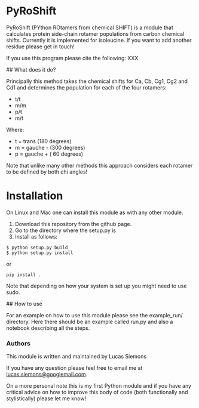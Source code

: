 
# PyRoShift

PyRoShift (PYthon ROtamers from chemical SHIFT) is a module that
calculates protein side-chain rotamer populations from carbon
chemical shifts. Currently it is implemented for isoleucine.
If you want to add another residue please get in touch!

If you use this program please cite the following:
XXX

## What does it do?

Principally this method takes the chemical shifts for
Ca, Cb, Cg1, Cg2 and Cd1 and determines the population
for each of the four rotamers:

- t/t
- m/m
- p/t
- m/t

Where:
- t = trans     (180 degrees)
- m = gauche -  (300 degrees)
- p = gauche +  ( 60 degrees)

Note that unlike many other methods this approach considers each rotamer to
be defined by both chi angles!

# Installation

On Linux and Mac one can install this module as with any other module.
1. Download this repository from the github page.
2. Go to the directory where the setup.py is
3. Install as follows:
```
$ python setup.py build
$ python setup.py install
```
or
```
pip install .
```
Note that depending on how your system is set up
you might need to use sudo.

## How to use

For an example on how to use this module please see the example_run/ directory.
Here there should be an example called run.py and also a notebook describing all the
steps.

### Authors

This module is written and maintained by
Lucas Siemons

If you have any question please feel free to
email me at lucas.siemons@googlemail.com.

On a more personal note this is my first Python
module and if you have any critical advice on how to
improve this body of code (both functionally and stylistically)
please let me know!
